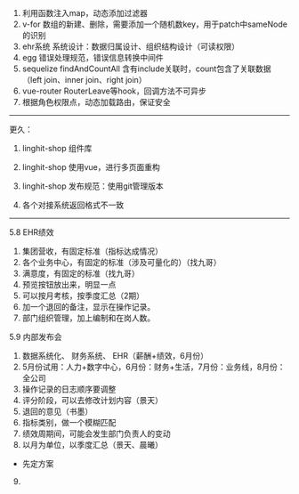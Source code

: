 1. 利用函数注入map，动态添加过滤器
2. v-for 数组的新建、删除，需要添加一个随机数key，用于patch中sameNode的识别
3. ehr系统 系统设计：数据归属设计、组织结构设计（可读权限）
4. egg 错误处理规范，错误信息转换中间件
5. sequelize findAndCountAll 含有include关联时，count包含了关联数据（left join、inner join、right join）
6. vue-router RouterLeave等hook，回调方法不可异步 
7. 根据角色权限点，动态加载路由，保证安全

--- 

更久：

1. linghit-shop 组件库
2. linghit-shop 使用vue，进行多页面重构
3. linghit-shop 发布规范：使用git管理版本

1. 各个对接系统返回格式不一致

---
5.8 EHR绩效
1. 集团营收，有固定标准（指标达成情况）
2. 各个业务中心，有固定的标准（涉及可量化的）（找九哥）
3. 满意度，有固定的标准（找九哥）
4. 预览按钮放出来，明显一点
5. 可以按月考核，按季度汇总（2期）
6. 加一个退回的备注，显示在操作记录。
7. 部门组织管理，加上编制和在岗人数。

5.9 内部发布会
1. 数据系统化、 财务系统、 EHR（薪酬+绩效，6月份）
2. 5月份试用：人力+数字中心，6月份：财务+生活，7月份：业务线，8月份：全公司
3. 操作记录的日志顺序要调整
4. 评分阶段，可以去修改计划内容（景天）
5. 退回的意见（书墨）
6. 指标类别，做一个模糊匹配
7. 绩效周期间，可能会发生部门负责人的变动
8. 以月为单位，以季度汇总（景天、晨曦）
  - 先定方案
9. 